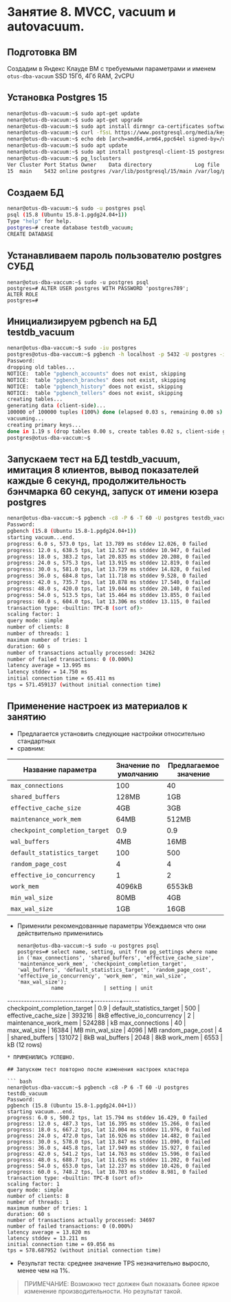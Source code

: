 # Занятие 8. MVCC, vacuum и autovacuum. 
## Подготовка ВМ
Создадим в Яндекс Клауде ВМ с требуемыми параметрами и именем `otus-dba-vacuum`
SSD 15Гб, 4Гб RAM, 2vCPU 
## Установка Postgres 15

``` bash
nenar@otus-db-vacuum:~$ sudo apt-get update
nenar@otus-db-vacuum:~$ sudo apt-get upgrade
nenar@otus-db-vacuum:~$ sudo apt install dirmngr ca-certificates software-properties-common apt-transport-https lsb-release curl -y
nenar@otus-db-vacuum:~$ curl -fSsL https://www.postgresql.org/media/keys/ACCC4CF8.asc | gpg --dearmor | sudo tee /usr/share/keyrings/postgresql.gpg > /dev/null
nenar@otus-db-vacuum:~$ echo deb [arch=amd64,arm64,ppc64el signed-by=/usr/share/keyrings/postgresql.gpg] http://apt.postgresql.org/pub/repos/apt/ $(lsb_release -cs)-pgdg main | sudo tee /etc/apt/sources.list.d/postgresql.list
nenar@otus-db-vacuum:~$ sudo apt update
nenar@otus-db-vacuum:~$ sudo apt install postgresql-client-15 postgresql-15
nenar@otus-db-vacuum:~$ pg_lsclusters
Ver Cluster Port Status Owner    Data directory              Log file
15  main    5432 online postgres /var/lib/postgresql/15/main /var/log/postgresql/postgresql-15-main.log
```
## Создаем БД 

``` bash
nenar@otus-db-vacuum:~$ sudo -u postgres psql
psql (15.8 (Ubuntu 15.8-1.pgdg24.04+1))
Type "help" for help.
postgres=# create database testdb_vacuum;
CREATE DATABASE
```
## Устанавливаем пароль пользователю postgres СУБД

```
nenar@otus-dba-vaccum:~$ sudo -u postgres psql
postgres=# ALTER USER postgres WITH PASSWORD 'postgres789';
ALTER ROLE
postgres=#
```
## Инициализируем pgbench на БД testdb_vacuum

``` bash
nenar@otus-dba-vaccum:~$ sudo -iu postgres
postgres@otus-dba-vaccum:~$ pgbench -h localhost -p 5432 -U postgres -i testdb_vacuum
Password:
dropping old tables...
NOTICE:  table "pgbench_accounts" does not exist, skipping
NOTICE:  table "pgbench_branches" does not exist, skipping
NOTICE:  table "pgbench_history" does not exist, skipping
NOTICE:  table "pgbench_tellers" does not exist, skipping
creating tables...
generating data (client-side)...
100000 of 100000 tuples (100%) done (elapsed 0.03 s, remaining 0.00 s)
vacuuming...
creating primary keys...
done in 1.19 s (drop tables 0.00 s, create tables 0.02 s, client-side generate 0.87 s, vacuum 0.03 s, primary keys 0.28 s).
postgres@otus-dba-vaccum:~$

```

## Запускаем тест на БД testdb_vacuum, имитация 8 клиентов, вывод показателей каждые 6 секунд, продолжительность бэнчмарка 60 секунд, запуск от имени юзера postgres


``` bash
nenar@otus-dba-vaccum:~$ pgbench -c8 -P 6 -T 60 -U postgres testdb_vacuum
Password:
pgbench (15.8 (Ubuntu 15.8-1.pgdg24.04+1))
starting vacuum...end.
progress: 6.0 s, 573.0 tps, lat 13.789 ms stddev 12.026, 0 failed
progress: 12.0 s, 638.5 tps, lat 12.527 ms stddev 10.947, 0 failed
progress: 18.0 s, 383.2 tps, lat 20.835 ms stddev 20.208, 0 failed
progress: 24.0 s, 575.3 tps, lat 13.915 ms stddev 12.819, 0 failed
progress: 30.0 s, 581.0 tps, lat 13.739 ms stddev 14.828, 0 failed
progress: 36.0 s, 684.8 tps, lat 11.718 ms stddev 9.528, 0 failed
progress: 42.0 s, 735.7 tps, lat 10.878 ms stddev 17.540, 0 failed
progress: 48.0 s, 420.0 tps, lat 19.044 ms stddev 20.140, 0 failed
progress: 54.0 s, 513.5 tps, lat 15.464 ms stddev 13.855, 0 failed
progress: 60.0 s, 604.0 tps, lat 13.306 ms stddev 13.115, 0 failed
transaction type: <builtin: TPC-B (sort of)>
scaling factor: 1
query mode: simple
number of clients: 8
number of threads: 1
maximum number of tries: 1
duration: 60 s
number of transactions actually processed: 34262
number of failed transactions: 0 (0.000%)
latency average = 13.995 ms
latency stddev = 14.750 ms
initial connection time = 65.411 ms
tps = 571.459137 (without initial connection time)
```
## Применение настроек из материалов к занятию
* Предлагается установить следующие настройки относительно стандартных
* сравним:

| Название параметра             | Значение по умолчанию | Предлагаемое значение | 
| ------------------------------ | --------------------- | --------------------- |
| `max_connections`              | 100                   | 40                    |
| `shared_buffers`               | 128MB                 | 1GB                   |
| `effective_cache_size`         | 4GB                   | 3GB                   |
| `maintenance_work_mem`         | 64MB                  | 512MB                 |
| `checkpoint_completion_target` | 0.9                   | 0.9                   |
| `wal_buffers`                  | 4MB                   | 16MB                  |
| `default_statistics_target`    | 100                   | 500                   |
| `random_page_cost`             | 4                     | 4                     |
| `effective_io_concurrency`     | 1                     | 2                     |
| `work_mem`                     | 4096kB                | 6553kB                |
| `min_wal_size`                 | 80MB                  | 4GB                   |
| `max_wal_size`                 | 1GB                   | 16GB                  |

* Применили рекомендованные параметры
  Убеждаемся что они действительно применились
  
  ```
  nenar@otus-dba-vaccum:~$ sudo -u postgres psql
  postgres=# select name, setting, unit from pg_settings where name in ('max_connections', 'shared_buffers', 'effective_cache_size', 'maintenance_work_mem', 'checkpoint_completion_target', 'wal_buffers', 'default_statistics_target', 'random_page_cost', 'effective_io_concurrency', 'work_mem', 'min_wal_size', 'max_wal_size');
             name             | setting | unit
------------------------------+---------+------
 checkpoint_completion_target | 0.9     |
 default_statistics_target    | 500     |
 effective_cache_size         | 393216  | 8kB
 effective_io_concurrency     | 2       |
 maintenance_work_mem         | 524288  | kB
 max_connections              | 40      |
 max_wal_size                 | 16384   | MB
 min_wal_size                 | 4096    | MB
 random_page_cost             | 4       |
 shared_buffers               | 131072  | 8kB
 wal_buffers                  | 2048    | 8kB
 work_mem                     | 6553    | kB
(12 rows)
  ```
* ПРИМЕНИЛИСЬ УСПЕШНО.

  ## Запускем тест повторно после изменения настроек кластера

 ``` bash
nenar@otus-dba-vaccum:~$ pgbench -c8 -P 6 -T 60 -U postgres testdb_vacuum
Password:
pgbench (15.8 (Ubuntu 15.8-1.pgdg24.04+1))
starting vacuum...end.
progress: 6.0 s, 500.2 tps, lat 15.794 ms stddev 16.429, 0 failed
progress: 12.0 s, 487.3 tps, lat 16.395 ms stddev 15.266, 0 failed
progress: 18.0 s, 667.2 tps, lat 12.004 ms stddev 11.976, 0 failed
progress: 24.0 s, 472.0 tps, lat 16.926 ms stddev 14.482, 0 failed
progress: 30.0 s, 578.0 tps, lat 13.847 ms stddev 11.090, 0 failed
progress: 36.0 s, 445.8 tps, lat 17.949 ms stddev 15.927, 0 failed
progress: 42.0 s, 541.2 tps, lat 14.763 ms stddev 15.596, 0 failed
progress: 48.0 s, 688.7 tps, lat 11.625 ms stddev 11.202, 0 failed
progress: 54.0 s, 653.0 tps, lat 12.237 ms stddev 10.426, 0 failed
progress: 60.0 s, 748.2 tps, lat 10.703 ms stddev 8.981, 0 failed
transaction type: <builtin: TPC-B (sort of)>
scaling factor: 1
query mode: simple
number of clients: 8
number of threads: 1
maximum number of tries: 1
duration: 60 s
number of transactions actually processed: 34697
number of failed transactions: 0 (0.000%)
latency average = 13.820 ms
latency stddev = 13.211 ms
initial connection time = 69.056 ms
tps = 578.687952 (without initial connection time)

 ```
* Результат теста: среднее значение TPS незначительно выросло, менее чем на 1%.
  
> ПРИМЕЧАНИЕ: Возможно тест должен был показать более яркое изменение производительности. Но результат такой.
